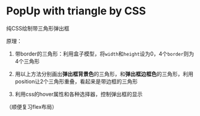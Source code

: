 # PopUp with triangle by CSS

纯CSS绘制带三角形弹出框

原理：

1. 带border的三角形：利用盒子模型，将`width`和`height`设为0，4个`border`则为4个三角形

3. 用以上方法分别画出**弹出框背景色**的三角形，和**弹出框边框色**的三角形，利用position让2个三角形重叠，看起来是带边框的三角形

3. 利用css的hover属性和各种选择器，控制弹出框的显示


（顺便复习flex布局）